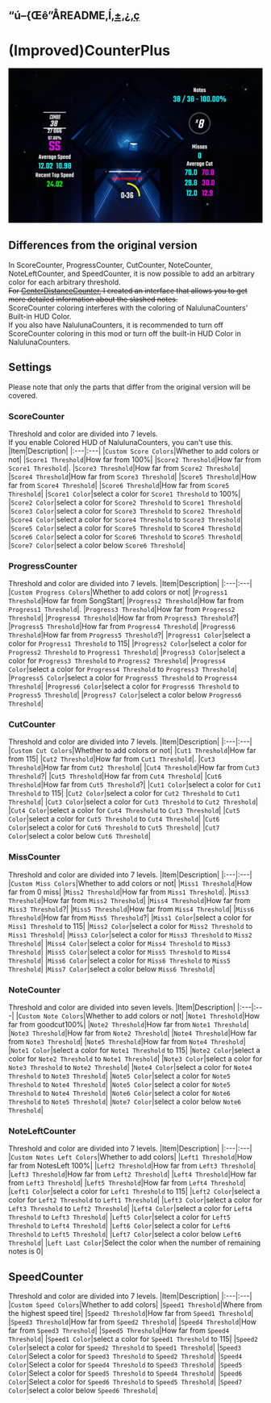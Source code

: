 ## “ú–{Œê”ÅREADME‚Í[‚±‚¿‚ç](README.md)

# (Improved)CounterPlus

![sample](Images/sample.png)

## Differences from the original version
In ScoreCounter, ProgressCounter, CutCounter, NoteCounter, NoteLeftCounter, and SpeedCounter, it is now possible to add an arbitrary color for each arbitrary threshold. <br>
~~For [CenterDistanceCounter](https://github.com/rakkyo150/CenterDistanceCounter), I created an interface that allows you to get more detailed information about the slashed notes.<br>~~
ScoreCounter coloring interferes with the coloring of NalulunaCounters' Built-in HUD Color. <br>
If you also have NalulunaCounters, it is recommended to turn off ScoreCounter coloring in this mod or turn off the built-in HUD Color in NalulunaCounters.


## Settings
Please note that only the parts that differ from the original version will be covered.

### ScoreCounter
Threshold and color are divided into 7 levels.<br>
If you enable Colored HUD of NalulunaCounters, you can't use this.
|Item|Description|
|:---|:---|
|`Custom Score Colors`|Whether to add colors or not|
|`Score1 Threshold`|How far from 100%|
|`Score2 Threshold`|How far from `Score1 Threshold`|.
|`Score3 Threshold`|How far from `Score2 Threshold`|
|`Score4 Threshold`|How far from `Score3 Threshold`|
|`Score5 Threshold`|How far from `Score4 Threshold`|
|`Score6 Threshold`|How far from `Score5 Threshold`|
|`Score1 Color`|select a color for `Score1 Threshold` to 100%| 
|`Score2 Color`|select a color for `Score2 Threshold` to `Score1 Threshold`| 
|`Score3 Color`|select a color for `Score3 Threshold` to `Score2 Threshold`|
|`Score4 Color`|select a color for `Score4 Threshold` to `Score3 Threshold`|
|`Score5 Color`|select a color for `Score5 Threshold` to `Score4 Threshold`| 
|`Score6 Color`|select a color for `Score6 Threshold` to `Score5 Threshold`|
|`Score7 Color`|select a color below `Score6 Threshold`|

### ProgressCounter
Threshold and color are divided into 7 levels.
|Item|Description|
|:---|:---|
|`Custom Progress Colors`|Whether to add colors or not|
|`Progress1 Threshold`|How far from SongStart|
|`Progress2 Threshold`|How far from `Progress1 Threshold`|.
|`Progress3 Threshold`|How far from `Progress2 Threshold`|
|`Progress4 Threshold`|How far from `Progress3 Threshold`?|
|`Progress5 Threshold`|How far from `Progress4 Threshold`|
|`Progress6 Threshold`|How far from `Progress5 Threshold`?|
|`Progress1 Color`|select a color for `Progress1 Threshold` to 115| 
|`Progress2 Color`|select a color for `Progress2 Threshold` to `Progress1 Threshold`| 
|`Progress3 Color`|select a color for `Progress3 Threshold` to `Progress2 Threshold`|
|`Progress4 Color`|select a color for `Progress4 Threshold` to `Progress3 Threshold`|
|`Progress5 Color`|select a color for `Progress5 Threshold` to `Progress4 Threshold`| 
|`Progress6 Color`|select a color for `Progress6 Threshold` to `Progress5 Threshold`|
|`Progress7 Color`|select a color below `Progress6 Threshold`|

### CutCounter
Threshold and color are divided into 7 levels.
|Item|Description|
|:---|:---|
|`Custom Cut Colors`|Whether to add colors or not|
|`Cut1 Threshold`|How far from 115|
|`Cut2 Threshold`|How far from `Cut1 Threshold`|.
|`Cut3 Threshold`|How far from `Cut2 Threshold`|
|`Cut4 Threshold`|How far from `Cut3 Threshold`?|
|`Cut5 Threshold`|How far from `Cut4 Threshold`|
|`Cut6 Threshold`|How far from `Cut5 Threshold`?|
|`Cut1 Color`|select a color for `Cut1 Threshold` to 115| 
|`Cut2 Color`|select a color for `Cut2 Threshold` to `Cut1 Threshold`| 
|`Cut3 Color`|select a color for `Cut3 Threshold` to `Cut2 Threshold`|
|`Cut4 Color`|select a color for `Cut4 Threshold` to `Cut3 Threshold`|
|`Cut5 Color`|select a color for `Cut5 Threshold` to `Cut4 Threshold`| 
|`Cut6 Color`|select a color for `Cut6 Threshold` to `Cut5 Threshold`|
|`Cut7 Color`|select a color below `Cut6 Threshold`|

### MissCounter
Threshold and color are divided into 7 levels.
|Item|Description|
|:---|:---|
|`Custom Miss Colors`|Whether to add colors or not|
|`Miss1 Threshold`|How far from 0 miss|
|`Miss2 Threshold`|How far from `Miss1 Threshold`|.
|`Miss3 Threshold`|How far from `Miss2 Threshold`|
|`Miss4 Threshold`|How far from `Miss3 Threshold`?|
|`Miss5 Threshold`|How far from `Miss4 Threshold`|
|`Miss6 Threshold`|How far from `Miss5 Threshold`?|
|`Miss1 Color`|select a color for `Miss1 Threshold` to 115| 
|`Miss2 Color`|select a color for `Miss2 Threshold` to `Miss1 Threshold`| 
|`Miss3 Color`|select a color for `Miss3 Threshold` to `Miss2 Threshold`|
|`Miss4 Color`|select a color for `Miss4 Threshold` to `Miss3 Threshold`|
|`Miss5 Color`|select a color for `Miss5 Threshold` to `Miss4 Threshold`| 
|`Miss6 Color`|select a color for `Miss6 Threshold` to `Miss5 Threshold`|
|`Miss7 Color`|select a color below `Miss6 Threshold`|

### NoteCounter
Threshold and color are divided into seven levels.
|Item|Description|
|:---|:---|
|`Custom Note Colors`|Whether to add colors or not|
|`Note1 Threshold`|How far from goodcut100%| 
|`Note2 Threshold`|How far from `Note1 Threshold`|
|`Note3 Threshold`|How far from `Note2 Threshold`|
|`Note4 Threshold`|How far from `Note3 Threshold`|
|`Note5 Threshold`|How far from `Note4 Threshold`|
|`Note1 Color`|select a color for `Note1 Threshold` to 115|
|`Note2 Color`|select a color for `Note2 Threshold` to `Note1 Threshold`| 
|`Note3 Color`|select a color for `Note3 Threshold` to `Note2 Threshold`|
|`Note4 Color`|select a color for `Note4 Threshold` to `Note3 Threshold`|
|`Note5 Color`|select a color for `Note5 Threshold` to `Note4 Threshold`|
|`Note5 Color`|select a color for `Note5 Threshold` to `Note4 Threshold`| 
|`Note6 Color`|select a color for `Note6 Threshold` to `Note5 Threshold`|
|`Note7 Color`|select a color below `Note6 Threshold`|

### NoteLeftCounter
Threshold and color are divided into 7 levels.
|Item|Description|
|:---|:---|
|`Custom Notes Left Colors`|Whether to add colors|
|`Left1 Threshold`|How far from NotesLeft 100%| 
|`Left2 Threshold`|How far from `Left3 Threshold`|
|`Left3 Threshold`|How far from `Left2 Threshold`| 
|`Left4 Threshold`|How far from `Left3 Threshold`| 
|`Left5 Threshold`|How far from `Left4 Threshold`| 
|`Left1 Color`|select a color for `Left1 Threshold` to 115|
|`Left2 Color`|select a color for `Left2 Threshold` to `Left1 Threshold`| 
|`Left3 Color`|select a color for `Left3 Threshold` to `Left2 Threshold`| 
|`Left4 Color`|select a color for `Left4 Threshold` to `Left3 Threshold`|
|`Left5 Color`|select a color for `Left5 Threshold` to `Left4 Threshold`| 
|`Left6 Color`|select a color for `Left6 Threshold` to `Left5 Threshold`|
|`Left7 Color`|select a color below `Left6 Threshold`|
|`Left Last Color`|Select the color when the number of remaining notes is 0|

## SpeedCounter
Threshold and color are divided into 7 levels.
|Item|Description|
|:---|:---|
|`Custom Speed Colors`|Whether to add colors|
|`Speed1 Threshold`|Where from the highest speed tire| 
|`Speed2 Threshold`|How far from `Speed1 Threshold`|
|`Speed3 Threshold`|How far from `Speed2 Threshold`| 
|`Speed4 Threshold`|How far from `Speed3 Threshold`|
|`Speed5 Threshold`|How far from `Speed4 Threshold`|
|`Speed1 Color`|select a color for `Speed1 Threshold` to 115| 
|`Speed2 Color`|select a color for `Speed2 Threshold` to `Speed1 Threshold`|
|`Speed3 Color`|Select a color for `Speed3 Threshold` to `Speed2 Threshold`|
|`Speed4 Color`|Select a color for `Speed4 Threshold` to `Speed3 Threshold`|
|`Speed5 Color`|Select a color for `Speed5 Threshold` to `Speed4 Threshold`|
|`Speed6 Color`|Select a color for `Speed6 Threshold` to `Speed5 Threshold`|
|`Speed7 Color`|select a color below `Speed6 Threshold`|
